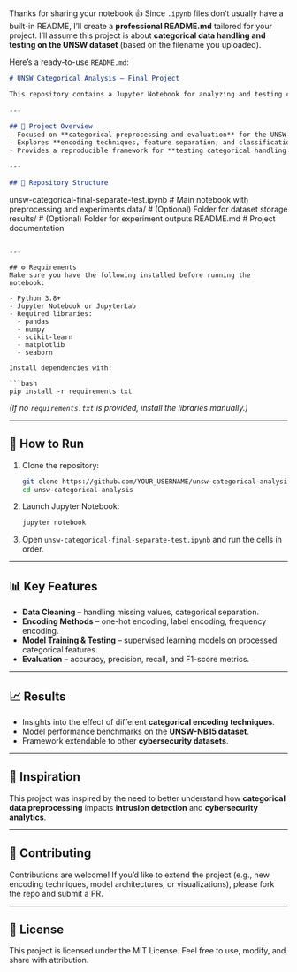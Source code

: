 Thanks for sharing your notebook 👍 Since `.ipynb` files don’t usually have a built-in README, I’ll create a **professional README.md** tailored for your project. I’ll assume this project is about **categorical data handling and testing on the UNSW dataset** (based on the filename you uploaded).

Here’s a ready-to-use `README.md`:

```markdown
# UNSW Categorical Analysis – Final Project

This repository contains a Jupyter Notebook for analyzing and testing categorical features of the **UNSW-NB15 dataset**, a benchmark dataset widely used in **network security and intrusion detection research**.  

---

## 📌 Project Overview
- Focused on **categorical preprocessing and evaluation** for the UNSW dataset.  
- Explores **encoding techniques, feature separation, and classification performance**.  
- Provides a reproducible framework for **testing categorical handling methods** on security-related data.  

---

## 📂 Repository Structure
```

unsw-categorical-final-separate-test.ipynb   # Main notebook with preprocessing and experiments
data/                                        # (Optional) Folder for dataset storage
results/                                     # (Optional) Folder for experiment outputs
README.md                                    # Project documentation

````

---

## ⚙️ Requirements
Make sure you have the following installed before running the notebook:

- Python 3.8+
- Jupyter Notebook or JupyterLab
- Required libraries:
  - pandas
  - numpy
  - scikit-learn
  - matplotlib
  - seaborn

Install dependencies with:

```bash
pip install -r requirements.txt
````

*(If no `requirements.txt` is provided, install the libraries manually.)*

---

## 🚀 How to Run

1. Clone the repository:

   ```bash
   git clone https://github.com/YOUR_USERNAME/unsw-categorical-analysis.git
   cd unsw-categorical-analysis
   ```

2. Launch Jupyter Notebook:

   ```bash
   jupyter notebook
   ```

3. Open `unsw-categorical-final-separate-test.ipynb` and run the cells in order.

---

## 📊 Key Features

* **Data Cleaning** – handling missing values, categorical separation.
* **Encoding Methods** – one-hot encoding, label encoding, frequency encoding.
* **Model Training & Testing** – supervised learning models on processed categorical features.
* **Evaluation** – accuracy, precision, recall, and F1-score metrics.

---

## 📈 Results

* Insights into the effect of different **categorical encoding techniques**.
* Model performance benchmarks on the **UNSW-NB15 dataset**.
* Framework extendable to other **cybersecurity datasets**.

---

## 🧠 Inspiration

This project was inspired by the need to better understand how **categorical data preprocessing** impacts **intrusion detection** and **cybersecurity analytics**.

---

## 🤝 Contributing

Contributions are welcome!
If you’d like to extend the project (e.g., new encoding techniques, model architectures, or visualizations), please fork the repo and submit a PR.

---

## 📜 License

This project is licensed under the MIT License.
Feel free to use, modify, and share with attribution.

```
```
